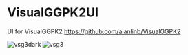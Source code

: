 # VisualGGPK2UI
UI for VisualGGPK2
https://github.com/aianlinb/VisualGGPK2

![vsg3dark](https://github.com/vmv/VisualGGPK2UI/assets/17906882/2837ea8c-e588-4428-b0a6-36e7434f7856)
![vsg3](https://github.com/vmv/VisualGGPK2UI/assets/17906882/06e49daf-5046-4128-8171-642736287eec)

